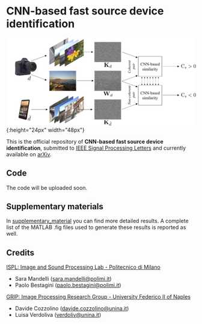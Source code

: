 # CNN-based fast source device identification
![](assets/cnn_training.png){:height="24px" width="48px"}

This is the official repository of **CNN-based fast source device identification**,
submitted to [IEEE Signal Processing Letters](https://ieeexplore.ieee.org/xpl/RecentIssue.jsp?punumber=97) and currently available on [arXiv](https://arxiv.org/pdf/2001.11847.pdf).


## Code
The code will be uploaded soon.


## Supplementary materials
In [supplementary_material](supplementary_material) you can find more detailed results. A complete list of the MATLAB .fig files used to generate these results is reported as well.


## Credits
[ISPL: Image and Sound Processing Lab - Politecnico di Milano](http://ispl.deib.polimi.it/)
- Sara Mandelli (sara.mandelli@polimi.it)
- Paolo Bestagini (paolo.bestagini@polimi.it) 

[GRIP: Image Processing Research Group - University Federico II of Naples](http://www.grip.unina.it/)
- Davide Cozzolino (davide.cozzolino@unina.it)
- Luisa Verdoliva (verdoliv@unina.it)
